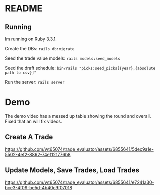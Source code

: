 # README

## Running
Im running on Ruby 3.3.1.

Create the DBs:
```rails db:migrate```

Seed the trade value models:
```rails models:seed_models```

Seed the draft schedule:
```bin/rails "picks:seed_picks[{year},{absolute path to csv}]"```

Run the server:
```rails server```

# Demo
The demo video has a messed up table showing the round and overall. Fixed that an will fix videos.
## Create A Trade

https://github.com/wt65074/trade_evaluator/assets/6855641/5dec9a1e-5502-4ef2-8862-74ef121776b8

## Update Models, Save Trades, Load Trades

https://github.com/wt65074/trade_evaluator/assets/6855641/e7241a30-bce3-4f09-be5d-4b40c9f07018

